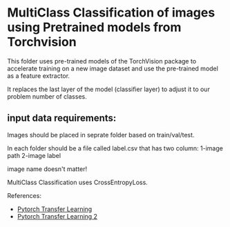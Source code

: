 # MultiClass Classification of images using Pretrained models from Torchvision

This folder uses pre-trained models of the TorchVision package to accelerate training on a new image dataset and use the pre-trained model as a feature extractor. 

It replaces the last layer of the model (classifier layer) to adjust it to our problem number of classes.

## input data requirements:
Images should be placed in seprate folder based on train/val/test. 

In each folder should be a file called label.csv that has two column:
1-image path 2-image label

image name doesn't matter!

MultiClass Classification uses CrossEntropyLoss.

References: 
- [Pytorch Transfer Learning](https://pytorch.org/tutorials/beginner/transfer_learning_tutorial.html)
- [Pytorch Transfer Learning 2](https://pytorch.org/tutorials/beginner/finetuning_torchvision_models_tutorial.html)
